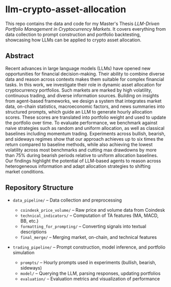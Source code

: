# llm-crypto-asset-allocation
This repo contains the data and code for my Master's Thesis *LLM-Driven Portfolio Management in Cryptocurrency Markets*. It covers everything from data collection to prompt construction and portfolio backtesting, showcasing how LLMs can be applied to crypto asset allocation. 

## Abstract
Recent advances in large language models (LLMs) have opened new opportunities for financial decision-making. Their ability to combine diverse data and reason across contexts makes them suitable for complex financial tasks. In this work, we investigate their role in dynamic asset allocation for cryptocurrency portfolios. Such markets are marked by high volatility, continuous trading, and diverse information sources. Building on insights from agent-based frameworks, we design a system that integrates market data, on-chain statistics, macroeconomic factors, and news summaries into structured prompts, which guide an LLM to generate hourly allocation scores. These scores are translated into portfolio weight and used to update the portfolio over time. To evaluate performance, we benchmark against naive strategies such as random and uniform allocation, as well as classical baselines including momentum trading. Experiments across bullish, bearish, and sideways regimes show that our approach achieves up to six times the return compared to baseline methods, while also achieving the lowest volatility across most benchmarks and cutting max drawdowns by more than 75% during bearish periods relative to uniform allocation baselines. Our findings highlight the potential of LLM-based agents to reason across heterogeneous information and adapt allocation strategies to shifting market conditions.

## Repository Structure
- `data_pipeline/` – Data collection and preprocessing
  - `coindesk_price_volume/` – Raw price and volume data from Coindesk
  - `technical_indicators/` – Computation of TA features (MA, MACD, BB, etc.)
  - `formatting_for_prompting/` – Converting signals into textual descriptions
  - `final_merge/` – Merging market, on-chain, and technical features

- `trading_pipeline/` – Prompt construction, model inference, and portfolio simulation
  - `prompts/` – Hourly prompts used in experiments (bullish, bearish, sideways)
  - `model/` – Querying the LLM, parsing responses, updating portfolios
  - `evaluation/` – Evaluation metrics and visualization of performance
